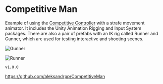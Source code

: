 # Competitive Man
Example of using the [Competitive Controller](https://github.com/aleksandrpp/CompetitiveController) with a strafe movement animator. It includes the Unity Animation Rigging and Input System packages. There are also a pair of prefabs with an IK rig called Runner and Gunner, which are used for testing interactive and shooting scenes.

![Gunner](Media/SceneGunner.gif)

![Runner](Media/SceneRunner.gif)

`v1.0.0`
<br>

https://github.com/aleksandrpp/CompetitiveMan